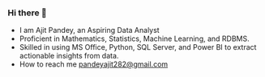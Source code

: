 ### Hi there 👋

- I am Ajit Pandey, an Aspiring Data Analyst
- Proficient in Mathematics, Statistics, Machine Learning, and RDBMS.
- Skilled in using MS Office, Python, SQL Server, and Power BI to extract actionable insights from data.
- How to reach me pandeyajit282@gmail.com
  
<!--
**pandeyajit282/pandeyajit282** is a ✨ _special_ ✨ repository because its `README.md` (this file) appears on your GitHub profile.

Here are some ideas to get you started:

- 🔭 I’m currently working on ...
- 🌱 I’m currently learning ...
- 👯 I’m looking to collaborate on ...
- 🤔 I’m looking for help with ...
- 💬 Ask me about ...
- 📫 How to reach me: ...
- 😄 Pronouns: ...
- ⚡ Fun fact: ...
-->
